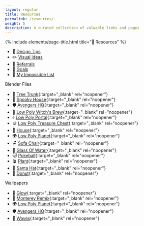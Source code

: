```yaml
---
layout: regular
title: Resources
permalink: /resources/
weight: 5
description: A curated collection of valuable links and pages
---
```


{% include elements/page-title.html title="🔮 Resources" %}

* 🍭 [Design Tips](/design-tips)
* ✏️ [Visual Ideas](/visuals)
* 🎁 [Referrals](/referrals)
* 💎 [Goals](/goals)
* 🎯️ [My Impossible List](/impossible-list)

<div class="about-sec-h text-mute" id="blender-files" style="margin-bottom: 1rem;">Blender Files</div>

* 🌳 [Tree Trunk](https://vyshnav.lemonsqueezy.com/checkout/buy/163e0970-1c61-437d-a81d-d3a6049940db){:target="_blank" rel="noopener"}
* 🎃 [Spooky House](https://vyshnav.lemonsqueezy.com/checkout/buy/b6b9e42e-e5b3-4bcc-ad30-26ebd929bd3d){:target="_blank" rel="noopener"}
* 🛡 [Avengers HQ](https://vyshnav.lemonsqueezy.com/checkout/buy/a48e1b78-325c-4690-9119-b98a171ea3d8){:target="_blank" rel="noopener"}
* 🧙 [Low Poly Witch's Brew](https://vyshnav.lemonsqueezy.com/checkout/buy/5247911a-1918-4aec-81ff-ca1f913eb05f){:target="_blank" rel="noopener"}
* 🌀 [Low Poly Portal](https://vyshnav.lemonsqueezy.com/checkout/buy/e82f0900-e474-4279-8c5c-0cc7f4cc3531){:target="_blank" rel="noopener"}
* 🪙 [Low Poly Treasure Chest](https://vyshnav.lemonsqueezy.com/checkout/buy/0e653755-7471-4251-823d-55b8d3f824f6){:target="_blank" rel="noopener"}
* 🏡 [House](https://vyshnav.lemonsqueezy.com/checkout/buy/75841716-437d-4cf7-be1e-a22c39873d1c){:target="_blank" rel="noopener"}
* 🌍 [Low Poly Planet](https://vyshnav.lemonsqueezy.com/checkout/buy/17470750-e665-4f27-ab08-b8b7121cccfa){:target="_blank" rel="noopener"}
* 🪑 [Sofa Chair](https://vyshnav.lemonsqueezy.com/checkout/buy/b0fb66ed-5133-476c-93ed-277df1f7dc1a){:target="_blank" rel="noopener"}
* 🥤 [Glass Of Water](https://vyshnav.lemonsqueezy.com/checkout/buy/135eee88-ab8b-417f-9749-07601396048d){:target="_blank" rel="noopener"}
* 🐱 [Pokeball](https://vyshnav.lemonsqueezy.com/checkout/buy/6ce3f6b0-5cba-43c0-ac08-deb3df0e27ca){:target="_blank" rel="noopener"}
* 🪴 [Plant](https://vyshnav.lemonsqueezy.com/checkout/buy/5a374e9a-f329-401a-a60e-63a3f06d676a){:target="_blank" rel="noopener"}
* 🎅 [Santa Hat](https://vyshnav.lemonsqueezy.com/checkout/buy/7576a8ff-6be0-4c28-af19-1848a650a830){:target="_blank" rel="noopener"}
* 🍩 [Donut](https://shop.vyshnav.xyz/l/sztgx){:target="_blank" rel="noopener"}

<div class="about-sec-h text-mute" id="wallpapers" style="margin-bottom: 1rem;">Wallpapers</div>

* 🌟 [Glow](https://vyshnav.lemonsqueezy.com/checkout/buy/2539ac65-1c7c-4947-9857-5b0b4d5723c2){:target="_blank" rel="noopener"}
* 💜 [Monterey Remix](https://vyshnav.lemonsqueezy.com/checkout/buy/f3d914e0-545d-47b1-8776-f0988aa07f1d){:target="_blank" rel="noopener"}
* 🌍 [Low Poly Planet](https://vyshnav.lemonsqueezy.com/checkout/buy/89dc3947-4e2a-4842-afac-fa68aa9cf46c){:target="_blank" rel="noopener"}
* 🛡 [Avengers HQ](https://shop.vyshnav.xyz/l/vwktj){:target="_blank" rel="noopener"}
* 🌊 [Waves](https://www.buymeacoffee.com/vyshnav/e/15514){:target="_blank" rel="noopener"}